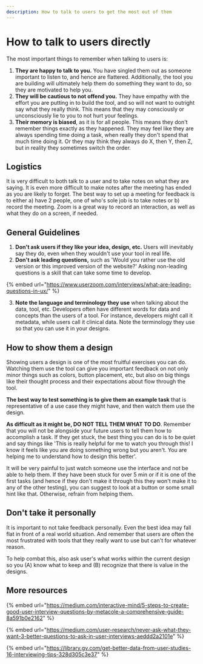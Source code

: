 ```yaml
---
description: How to talk to users to get the most out of them
---
```


# How to talk to users directly

The most important things to remember when talking to users is:

1. **They are happy to talk to you.** You have singled them out as someone important to listen to, and hence are flattered. Additionally, the tool you are building will ultimately help them do something they want to do, so they are motivated to help you. 
2. **They will be cautious to not offend you.** They have empathy with the effort you are putting in to build the tool, and so will not want to outright say what they really think. This means that they may consciously or unconsciously lie to you to not hurt your feelings.
3. **Their memory is biased**, as it is for all people. This means they don't remember things exactly as they happened. They may feel like they are always spending time doing a task, when really they don't spend that much time doing it. Or they may think they always do X, then Y, then Z, but in reality they sometimes switch the order. 

## Logistics 

It is very difficult to both talk to a user and to take notes on what they are saying. It is even more difficult to make notes after the meeting has ended as you are likely to forget. The best way to set up a meeting for feedback is to either a\) have 2 people, one of who's sole job is to take notes or b\) record the meeting. Zoom is a great way to record an interaction, as well as what they do on a screen, if needed.

## General Guidelines

1. **Don't ask users if they like your idea, design, etc.** Users will inevitably say they do, even when they wouldn't use your tool in real life.
2. **Don't ask leading questions,** such as 'Would you rather use the old version or this improved version of the website?' Asking non-leading questions is a skill that can take some time to develop.

{% embed url="https://www.userzoom.com/interviews/what-are-leading-questions-in-ux/" %}

3.  **Note the language and terminology they use** when talking about the data, tool, etc. Developers often have different words for data and concepts than the users of a tool. For instance, developers might call it metadata, while users call it clinical data. Note the terminology they use so that you can use it in your designs.

## How to show them a design

Showing users a design is one of the most fruitful exercises you can do. Watching them use the tool can give you important feedback on not only minor things such as colors, button placement, etc, but also on big things like their thought process and their expectations about flow through the tool.

**The best way to test something is to give them an example task** that is representative of a use case they might have, and then watch them use the design.

**As difficult as it might be, DO NOT TELL THEM WHAT TO DO**. Remember that you will not be alongside your future users to tell them how to accomplish a task. If they get stuck, the best thing you can do is to be quiet and say things like 'This is really helpful for me to watch you through this! I know it feels like you are doing something wrong but you aren't. You are helping me to understand how to design this better'.

It will be very painful to just watch someone use the interface and not be able to help them. If they have been stuck for over 5 min or if it is one of the first tasks \(and hence if they don't make it through this they won't make it to any of the other testing\), you can suggest to look at a button or some small hint like that. Otherwise, refrain from helping them.

## Don't take it personally

It is important to not take feedback personally. Even the best idea may fall flat in front of a real world situation. And remember that users are often the most frustrated with tools that they really want to use but can't for whatever reason.   

To help combat this, also ask user's what works within the current design so you \(A\) know what to keep and \(B\) recognize that there is value in the designs.

## More resources

{% embed url="https://medium.com/interactive-mind/5-steps-to-create-good-user-interview-questions-by-metacole-a-comprehensive-guide-8a591b0e2162" %}

{% embed url="https://medium.com/user-research/never-ask-what-they-want-3-better-questions-to-ask-in-user-interviews-aeddd2a2101e" %}

{% embed url="https://library.gv.com/get-better-data-from-user-studies-16-interviewing-tips-328d305c3e37" %}



